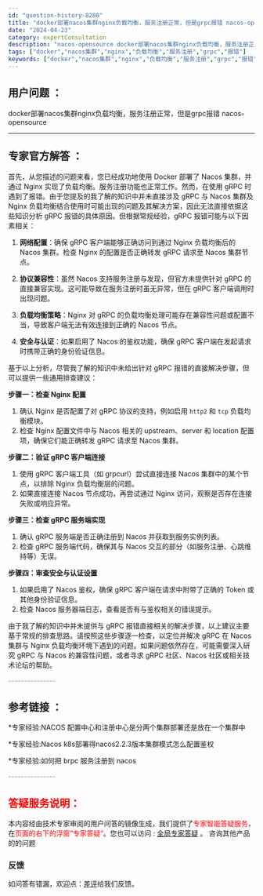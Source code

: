 ```yaml
---
id: "question-history-8280"
title: "docker部署nacos集群nginx负载均衡，服务注册正常，但是grpc报错 nacos-opensource"
date: "2024-04-23"
category: expertConsultation
description: "nacos-opensource docker部署nacos集群nginx负载均衡，服务注册正常，但是grpc报错"
tags: ["docker","nacos集群","nginx","负载均衡","服务注册","grpc","报错"]
keywords: ["docker","nacos集群","nginx","负载均衡","服务注册","grpc","报错"]
---
```


## 用户问题 ： 
 docker部署nacos集群nginx负载均衡，服务注册正常，但是grpc报错 nacos-opensource 

---------------
## 专家官方解答 ：

首先，从您描述的问题来看，您已经成功地使用 Docker 部署了 Nacos 集群，并通过 Nginx 实现了负载均衡。服务注册功能也正常工作。然而，在使用 gRPC 时遇到了报错。由于您提及的我了解的知识中并未直接涉及 gRPC 与 Nacos 集群及 Nginx 负载均衡结合使用时可能出现的问题及其解决方案，因此无法直接依据这些知识分析 gRPC 报错的具体原因。但根据常规经验，gRPC 报错可能与以下因素相关：

1. **网络配置**：确保 gRPC 客户端能够正确访问到通过 Nginx 负载均衡后的 Nacos 集群。检查 Nginx 的配置是否正确转发 gRPC 请求至 Nacos 集群节点。

2. **协议兼容性**：虽然 Nacos 支持服务注册与发现，但官方未提供针对 gRPC 的直接兼容实现。这可能导致在服务注册时虽无异常，但在 gRPC 客户端调用时出现问题。

3. **负载均衡策略**：Nginx 对 gRPC 的负载均衡处理可能存在兼容性问题或配置不当，导致客户端无法有效连接到正确的 Nacos 节点。

4. **安全与认证**：如果启用了 Nacos 的鉴权功能，确保 gRPC 客户端在发起请求时携带正确的身份验证信息。

基于以上分析，尽管我了解的知识中未给出针对 gRPC 报错的直接解决步骤，但可以提供一些通用排查建议：

**步骤一：检查 Nginx 配置**
1. 确认 Nginx 是否配置了对 gRPC 协议的支持，例如启用 `http2` 和 `tcp` 负载均衡模块。
2. 检查 Nginx 配置文件中与 Nacos 相关的 upstream、server 和 location 配置项，确保它们能正确转发 gRPC 请求至 Nacos 集群。

**步骤二：验证 gRPC 客户端连接**
1. 使用 gRPC 客户端工具（如 grpcurl）尝试直接连接 Nacos 集群中的某个节点，以排除 Nginx 负载均衡层的问题。
2. 如果直接连接 Nacos 节点成功，再尝试通过 Nginx 访问，观察是否存在连接失败或响应异常。

**步骤三：检查 gRPC 服务端实现**
1. 确认 gRPC 服务端是否正确注册到 Nacos 并获取到服务实例列表。
2. 检查 gRPC 服务端代码，确保其与 Nacos 交互的部分（如服务注册、心跳维持等）无误。

**步骤四：审查安全与认证设置**
1. 如果启用了 Nacos 鉴权，确保 gRPC 客户端在请求中附带了正确的 Token 或其他身份验证信息。
2. 检查 Nacos 服务器端日志，查看是否有与鉴权相关的错误提示。

由于我了解的知识中并未提供与 gRPC 报错直接相关的解决步骤，以上建议主要基于常规的排查思路。请按照这些步骤逐一检查，以定位并解决 gRPC 在 Nacos 集群与 Nginx 负载均衡环境下遇到的问题。如果问题依然存在，可能需要深入研究 gRPC 与 Nacos 的兼容性问题，或者寻求 gRPC 社区、Nacos 社区或相关技术论坛的帮助。


<font color="#949494">---------------</font> 


## 参考链接 ：

*专家经验:NACOS 配置中心和注册中心是分两个集群部署还是放在一个集群中 
 
 *专家经验:Nacos k8s部署得nacos2.2.3版本集群模式怎么配置鉴权 
 
 *专家经验:如何把 brpc 服务注册到 nacos 


 <font color="#949494">---------------</font> 
 


## <font color="#FF0000">答疑服务说明：</font> 

本内容经由技术专家审阅的用户问答的镜像生成，我们提供了<font color="#FF0000">专家智能答疑服务</font>，在<font color="#FF0000">页面的右下的浮窗”专家答疑“</font>。您也可以访问 : [全局专家答疑](https://opensource.alibaba.com/chatBot) 。 咨询其他产品的的问题

### 反馈
如问答有错漏，欢迎点：[差评](https://ai.nacos.io/user/feedbackByEnhancerGradePOJOID?enhancerGradePOJOId=11589)给我们反馈。
